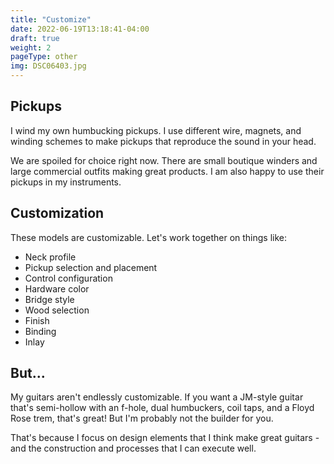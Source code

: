 ```yaml
---
title: "Customize"
date: 2022-06-19T13:18:41-04:00
draft: true
weight: 2
pageType: other
img: DSC06403.jpg
---
```


## Pickups
I wind my own humbucking pickups. I use different wire, magnets, and winding schemes to make pickups that reproduce the sound in your head. 

We are spoiled for choice right now. There are small boutique winders and large commercial outfits making great products. I am also happy to use their pickups in my instruments. 

## Customization

These models are customizable. Let's work together on things like:

- Neck profile
- Pickup selection and placement
- Control configuration
- Hardware color 
- Bridge style
- Wood selection
- Finish
- Binding
- Inlay


## But...
My guitars aren't endlessly customizable. If you want a JM-style guitar that's semi-hollow with an f-hole, dual humbuckers, coil taps, and a Floyd Rose trem, that's great! But I'm probably not the builder for you.

That's because I focus on design elements that I think make great guitars - and the construction and processes that I can execute well. 